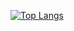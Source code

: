 [![Top Langs](https://jazzysoggy-readme-stats-fq4f.vercel.app/api/top-langs/?username=jazzysoggy&layout=compact)](https://github.com/jazzysoggy/github-readme-stats)
